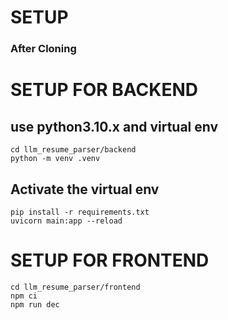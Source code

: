 # SETUP 
### After Cloning

# SETUP FOR BACKEND

## use python3.10.x and virtual env
```
cd llm_resume_parser/backend
python -m venv .venv

```
## Activate the virtual env
```
pip install -r requirements.txt
uvicorn main:app --reload

```


# SETUP FOR FRONTEND

```
cd llm_resume_parser/frontend
npm ci
npm run dec

```
